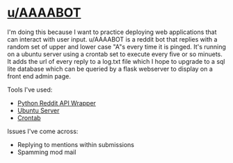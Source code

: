 # [u/AAAABOT](https://www.reddit.com/u/AAAABOT/)

I'm doing this because I want to practice deploying web applications that can interact with user input. u/AAAABOT is a reddit bot that replies with a random set of upper and lower case "A"s every time it is pinged. It's running on a ubuntu server using a crontab set to execute every five or so minuets. It adds the url of every reply to a log.txt file which I hope to upgrade to a sql lite database which can be queried by a flask webserver to display on a front end admin page. 

Tools I've used: 

- [Python Reddit API Wrapper](https://praw.readthedocs.io/en/latest/)
- [Ubuntu Server](https://ubuntu.com/download/server)
- [Crontab](http://man7.org/linux/man-pages/man8/cron.8.html)

Issues I've come across: 

- Replying to mentions within submissions
- Spamming mod mail
